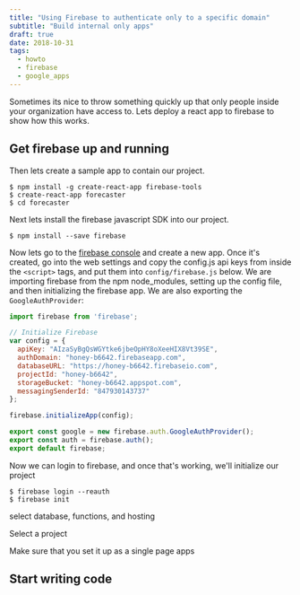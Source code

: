 ```yaml
---
title: "Using Firebase to authenticate only to a specific domain"
subtitle: "Build internal only apps"
draft: true
date: 2018-10-31
tags:
  - howto
  - firebase
  - google_apps
---
```


Sometimes its nice to throw something quickly up that only people inside your organization have access to.  Lets deploy a react app to firebase to show how this works.

## Get firebase up and running

Then lets create a sample app to contain our project.
```
$ npm install -g create-react-app firebase-tools
$ create-react-app forecaster
$ cd forecaster
```

Next lets install the firebase javascript SDK into our project.

```
$ npm install --save firebase
```


Now lets go to the [firebase console](https://console.firebase.google.com/u/0/) and create a new app.  Once it's created, go into the web settings and copy the config.js api keys from inside the `<script>` tags, and put them into `config/firebase.js` below.  We are importing firebase from the npm node_modules, setting up the config file, and then initializing the firebase app.  We are also exporting the `GoogleAuthProvider`:

```js
import firebase from 'firebase';

// Initialize Firebase
var config = {
  apiKey: "AIzaSyBgQsWGYtke6jbeOpHY8oXeeHIX8Vt39SE",
  authDomain: "honey-b6642.firebaseapp.com",
  databaseURL: "https://honey-b6642.firebaseio.com",
  projectId: "honey-b6642",
  storageBucket: "honey-b6642.appspot.com",
  messagingSenderId: "847930143737"
};

firebase.initializeApp(config);

export const google = new firebase.auth.GoogleAuthProvider();
export const auth = firebase.auth();
export default firebase;
```

Now we can login to firebase, and once that's working, we'll initialize our project

```
$ firebase login --reauth
$ firebase init
```

select database, functions, and hosting

Select a project

Make sure that you set it up as a single page apps


## Start writing code
